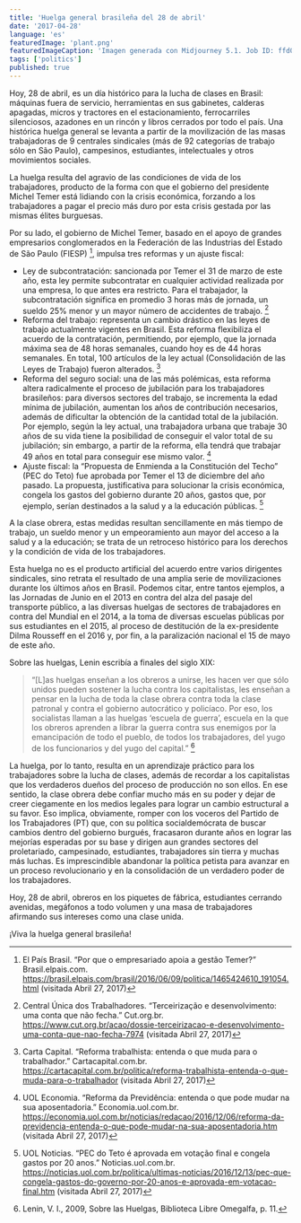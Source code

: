 ```yaml
---
title: 'Huelga general brasileña del 28 de abril'
date: '2017-04-28'
language: 'es'
featuredImage: 'plant.png'
featuredImageCaption: 'Imagen generada con Midjourney 5.1. Job ID: ffd09586-4822-4d9d-a190-55f131d8879b.'
tags: ['politics']
published: true
---
```


Hoy, 28 de abril, es un día histórico para la lucha de clases en Brasil: máquinas fuera de servicio, herramientas en sus gabinetes, calderas apagadas, micros y tractores en el estacionamiento, ferrocarriles silenciosos, azadones en un rincón y libros cerrados por todo el país. Una histórica huelga general se levanta a partir de la movilización de las masas trabajadoras de 9 centrales sindicales (más de 92 categorías de trabajo sólo en São Paulo), campesinos, estudiantes, intelectuales y otros movimientos sociales.

La huelga resulta del agravio de las condiciones de vida de los trabajadores, producto de la forma con que el gobierno del presidente Michel Temer está lidiando con la crisis económica, forzando a los trabajadores a pagar el precio más duro por esta crisis gestada por las mismas élites burguesas.

Por su lado, el gobierno de Michel Temer, basado en el apoyo de grandes empresarios conglomerados en la Federación de las Industrias del Estado de São Paulo (FIESP) [^1], impulsa tres reformas y un ajuste fiscal:

- Ley de subcontratación: sancionada por Temer el 31 de marzo de este año, esta ley permite subcontratar en cualquier actividad realizada por una empresa, lo que antes era restricto. Para el trabajador, la subcontratación significa en promedio 3 horas más de jornada, un sueldo 25% menor y un mayor número de accidentes de trabajo. [^2]
- Reforma del trabajo: representa un cambio drástico en las leyes de trabajo actualmente vigentes en Brasil. Esta reforma flexibiliza el acuerdo de la contratación, permitiendo, por ejemplo, que la jornada máxima sea de 48 horas semanales, cuando hoy es de 44 horas semanales. En total, 100 artículos de la ley actual (Consolidación de las Leyes de Trabajo) fueron alterados. [^3]
- Reforma del seguro social: una de las más polémicas, esta reforma altera radicalmente el proceso de jubilación para los trabajadores brasileños: para diversos sectores del trabajo, se incrementa la edad mínima de jubilación, aumentan los años de contribución necesarios, además de dificultar la obtención de la cantidad total de la jubilación. Por ejemplo, según la ley actual, una trabajadora urbana que trabaje 30 años de su vida tiene la posibilidad de conseguir el valor total de su jubilación; sin embargo, a partir de la reforma, ella tendrá que trabajar 49 años en total para conseguir ese mismo valor. [^4]
- Ajuste fiscal: la “Propuesta de Enmienda a la Constitución del Techo” (PEC do Teto) fue aprobada por Temer el 13 de diciembre del año pasado. La propuesta, justificativa para solucionar la crisis económica, congela los gastos del gobierno durante 20 años, gastos que, por ejemplo, serían destinados a la salud y a la educación públicas. [^5]

A la clase obrera, estas medidas resultan sencillamente en más tiempo de trabajo, un sueldo menor y un empeoramiento aun mayor del acceso a la salud y a la educación; se trata de un retroceso histórico para los derechos y la condición de vida de los trabajadores.

Esta huelga no es el producto artificial del acuerdo entre varios dirigentes sindicales, sino retrata el resultado de una amplia serie de movilizaciones durante los últimos años en Brasil. Podemos citar, entre tantos ejemplos, a las Jornadas de Junio en el 2013 en contra del alza del pasaje del transporte público, a las diversas huelgas de sectores de trabajadores en contra del Mundial en el 2014, a la toma de diversas escuelas públicas por sus estudiantes en el 2015, al proceso de destitución de la ex-presidente Dilma Rousseff en el 2016 y, por fin, a la paralización nacional el 15 de mayo de este año.

Sobre las huelgas, Lenin escribía a finales del siglo XIX:

> “[L]as huelgas enseñan a los obreros a unirse, les hacen ver que sólo unidos pueden sostener la lucha contra los capitalistas, les enseñan a pensar en la lucha de toda la clase obrera contra toda la clase patronal y contra el gobierno autocrático y policíaco. Por eso, los socialistas llaman a las huelgas ‘escuela de guerra’, escuela en la que los obreros aprenden a librar la guerra contra sus enemigos por la emancipación de todo el pueblo, de todos los trabajadores, del yugo de los funcionarios y del yugo del capital.” [^6]

La huelga, por lo tanto, resulta en un aprendizaje práctico para los trabajadores sobre la lucha de clases, además de recordar a los capitalistas que los verdaderos dueños del proceso de producción no son ellos. En ese sentido, la clase obrera debe confiar mucho más en su poder y dejar de creer ciegamente en los medios legales para lograr un cambio estructural a su favor. Eso implica, obviamente, romper con los voceros del Partido de los Trabajadores (PT) que, con su política socialdemócrata de buscar cambios dentro del gobierno burgués, fracasaron durante años en lograr las mejorías esperadas por su base y dirigen aun grandes sectores del proletariado, campesinado, estudiantes, trabajadores sin tierra y muchas más luchas. Es imprescindible abandonar la política petista para avanzar en un proceso revolucionario y en la consolidación de un verdadero poder de los trabajadores.

Hoy, 28 de abril, obreros en los piquetes de fábrica, estudiantes cerrando avenidas, megáfonos a todo volumen y una masa de trabajadores afirmando sus intereses como una clase unida.

¡Viva la huelga general brasileña!

[^1]: El País Brasil. “Por que o empresariado apoia a gestão Temer?” Brasil.elpais.com. https://brasil.elpais.com/brasil/2016/06/09/politica/1465424610_191054.html (visitada Abril 27, 2017)
[^2]: Central Única dos Trabalhadores. “Terceirização e desenvolvimento: uma conta que não fecha.” Cut.org.br. https://www.cut.org.br/acao/dossie-terceirizacao-e-desenvolvimento-uma-conta-que-nao-fecha-7974 (visitada Abril 27, 2017)
[^3]: Carta Capital. “Reforma trabalhista: entenda o que muda para o trabalhador.” Cartacapital.com.br. https://cartacapital.com.br/politica/reforma-trabalhista-entenda-o-que-muda-para-o-trabalhador (visitada Abril 27, 2017)
[^4]: UOL Economia. “Reforma da Previdência: entenda o que pode mudar na sua aposentadoria.” Economia.uol.com.br. https://economia.uol.com.br/noticias/redacao/2016/12/06/reforma-da-previdencia-entenda-o-que-pode-mudar-na-sua-aposentadoria.htm (visitada Abril 27, 2017)
[^5]: UOL Noticias. “PEC do Teto é aprovada em votação final e congela gastos por 20 anos.” Noticias.uol.com.br. https://noticias.uol.com.br/politica/ultimas-noticias/2016/12/13/pec-que-congela-gastos-do-governo-por-20-anos-e-aprovada-em-votacao-final.htm (visitada Abril 27, 2017)
[^6]: Lenin, V. I., 2009, Sobre las Huelgas, Biblioteca Libre Omegalfa, p. 11.
